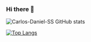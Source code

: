 ### Hi there 👋
![Carlos-Daniel-SS GitHub stats](https://github-readme-stats.vercel.app/api?username=Carlos-Daniel-SS&show_icons=true&theme=dracula) &nbsp;

[![Top Langs](https://github-readme-stats.vercel.app/api/top-langs/?username=Carlos-Daniel-SS&layout=compact&theme=dracula)](https://github.com/Carlos-Daniel-SS/github-readme-stats)
